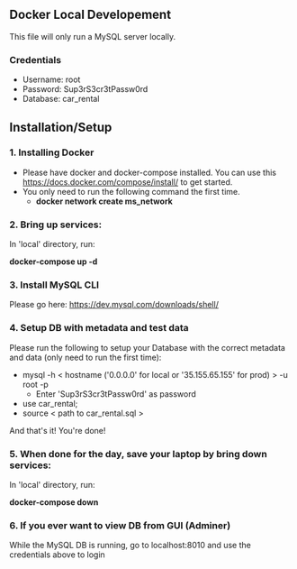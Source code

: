 ## Docker Local Developement
This file will only run a MySQL server locally.

### Credentials
- Username: root
- Password: Sup3rS3cr3tPassw0rd
- Database: car_rental

## Installation/Setup
### 1. Installing Docker

- Please have docker and docker-compose installed. You can use this https://docs.docker.com/compose/install/ to get started.
- You only need to run the following command the first time.
	- **docker network create ms_network**

###  2. Bring up services:
In 'local' directory, run: 

**docker-compose up -d**

### 3. Install MySQL CLI

Please go here: https://dev.mysql.com/downloads/shell/

### 4. Setup DB with metadata and test data
Please run the following to setup your Database with the correct metadata and data (only need to run the first time):
- mysql -h < hostname ('0.0.0.0' for local or '35.155.65.155' for prod) > -u root -p
    - Enter 'Sup3rS3cr3tPassw0rd' as password
- use car_rental;
- source < path to car_rental.sql >

And that's it! You're done! 

### 5. When done for the day, save your laptop by bring down services:
In 'local' directory, run: 

**docker-compose down**

### 6. If you ever want to view DB from GUI (Adminer)

While the MySQL DB is running, go to localhost:8010 and use the credentials above to login
